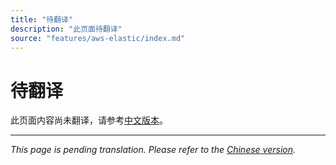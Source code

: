 ```yaml
---
title: "待翻译"
description: "此页面待翻译"
source: "features/aws-elastic/index.md"
---
```


# 待翻译

此页面内容尚未翻译，请参考[中文版本](../../zh/features/aws-elastic/index.md)。

---

*This page is pending translation. Please refer to the [Chinese version](../../zh/features/aws-elastic/index.md).*
